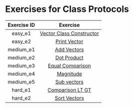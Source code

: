 # Exercises for Class Protocols

| Exercise ID | Exercise |
|:-----------:|:--------:|
| easy_e1 | [Vector Class Constructor](https://github.com/ByteAcademyCo/Introduction-To-Python/tree/master/exercises/class_protocols/vector_class_constructor) |
| easy_e2 | [Print Vector](https://github.com/ByteAcademyCo/Introduction-To-Python/tree/master/exercises/class_protocols/print_vector) |
| medium_e1 | [Add Vectors](https://github.com/ByteAcademyCo/Introduction-To-Python/tree/master/exercises/class_protocols/add_vectors) |
| medium_e2 | [Dot Product](https://github.com/ByteAcademyCo/Introduction-To-Python/tree/master/exercises/class_protocols/dot_product) |
| medium_e3 | [Equal Comparison](https://github.com/ByteAcademyCo/Introduction-To-Python/tree/master/exercises/class_protocols/equal_comparison) |
| medium_e4 | [Magnitude](https://github.com/ByteAcademyCo/Introduction-To-Python/tree/master/exercises/class_protocols/magnitude) |
| medium_e5 | [Sub vectors](https://github.com/ByteAcademyCo/Introduction-To-Python/tree/master/exercises/class_protocols/sub_vectors) |
| hard_e1 | [Comparison LT GT](https://github.com/ByteAcademyCo/Introduction-To-Python/tree/master/exercises/class_protocols/comparison_lt_gt) |
| hard_e2 | [Sort Vectors](https://github.com/ByteAcademyCo/Introduction-To-Python/tree/master/exercises/class_protocols/sort_vectors) |
